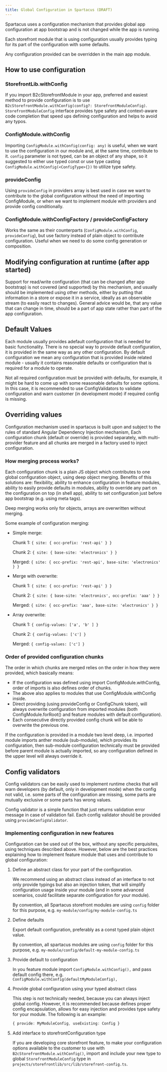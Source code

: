 ```yaml
---
title: Global Configuration in Spartacus (DRAFT)
---
```


Spartacus uses a configuration mechanism that provides global app configuration at app bootstrap and is not changed while the app is running.

Each storefront module that is using configuration usually provides typing for its part of the configuration with some defaults.

Any configuration provided can be overridden in the main app module.

## How to use configuration

### StorefrontLib.withConfig

If you import B2cStorefrontModule in your app, preferred and easiest method to provide configuration is to use `B2cStorefrontModule.withConfig(config?: StorefrontModuleConfig)`.
`StorefrontModuleConfig` interface provides type safety and context-aware code completion that speed ups defining configuration and helps to avoid any typos.

### ConfigModule.withConfig

Importing `ConfigModule.withConfig(config: any)` is useful, when we want to use the configuration in our module and, at the same time, contribute to it.
`config` parameter is not typed, can be an object of any shape, so it suggested to either use typed const or use type casting `ConfigModule.withConfig(<ConfigType>{})` to utilize type safety.

### provideConfig

Using `provideConfig` in providers array is best used in case we want to contribute to the global configuration without the need of
importing ConfigModule, or when we want to implement module with providers and provide config conditionally.

### ConfigModule.withConfigFactory / provideConfigFactory

Works the same as their counterparts (`ConfigModule.withConfig`, `provideConfig`), but use factory instead of plain object to contribute configuration. Useful when we need
to do some config generation or composition.

## Modifying configuration at runtime (after app started)

Support for read/write configuration (that can be changed after app bootstrap) is not covered (and supported) by this mechanism, and usually
should be implemented using other methods, either by putting that information in a store or expose it in a service,
ideally as an observable stream (to easily react to changes).
General advice would be, that any value that can change in time, should be a part of app state rather than part of the app configuration.

## Default Values

Each module usually provides adefault configuration that is needed for basic functionality. There is no special way to
provide default configuration, it is provided in the same way as any other configuration.
By default configuration we mean any configuration that is provided inside related module - usually it contains reasonable defaults or configuration that
is required for a module to operate.

Not all required configuration must be provided with defaults, for example, it might be hard to come up with some reasonable
defaults for some options. In this case, it is recommended to use ConfigValidators to validate configuration and warn customer (in development mode)
if required config is missing.

## Overriding values

Configuration mechanism used in spartacus is built upon and subject to the rules of standard Angular Dependency Injection mechanism,
Each configuration chunk (default or override) is provided separately, with multi-provider feature and all chunks are merged
in a factory used to inject configuration.

### How merging process works?

Each configuration chunk is a plain JS object which contributes to one global configuration object, using deep object merging.
Benefits of this solutions are: flexibility, ability to enhance configuration in feature modules, ability to easily provide defaults
in modules, ability to override any part on the configuration on top (in shell app), ability to set configuration just before app bootstrap (e.g. using meta tags).

Deep merging works only for objects, arrays are overwritten without merging.

Some example of configuration merging:

- Simple merge:

    Chunk 1: `{ site: { occ-prefix: 'rest-api' } }`

    Chunk 2: `{ site: { base-site: 'electronics' } }`

    Merged: `{ site: { occ-prefix: 'rest-api', base-site: 'electronics' } }`

- Merge with overwrite:

    Chunk 1: `{ site: { occ-prefix: 'rest-api' } }`

    Chunk 2: `{ site: { base-site: 'electronics', occ-prefix: 'aaa' } }`

    Merged: `{ site: { occ-prefix: 'aaa', base-site: 'electronics' } }`

- Array overwrite:

    Chunk 1: `{ config-values: ['a', 'b' ] }`

    Chunk 2: `{ config-values: ['c'] }`

    Merged: `{ config-values: ['c'] }`

### Order of provided configuration chunks

The order in which chunks are merged relies on the order in how they were provided, which basically means:

- If the configuration was defined using import ConfigModule.withConfig, order of imports is also defines order of chunks.
- The above also applies to modules that use ConfigModule.withConfig inside.
- Direct providing (using provideConfig or ConfigChunk token), will always overwrite configuration from imported modules (both ConfigModule.forRoot() and feature modules with default configuration).
- Each consecutive directly provided config chunk will be able to overwrite the previous one.

If the configuration is provided in a module two level deep, i.e. imported module imports anther module (sub-module), which provides its
configuration, then sub-module configuration technically must be provided before parent module is actually imported, so any configuration defined in the upper level
will always override it.

## Config validators

Config validators can be easily used to implement runtime checks that will warn developers (by default, only in development mode)
when the config not valid, i.e. some parts of the configuration are missing, some parts are mutually exclusive or some parts has wrong values.

Config validator is a simple function that just returns validation error message in case of validation fail.
Each config validator should be provided using `provideConfigValidator`.

### Implementing configuration in new features

Configuration can be used out of the box, without any specific perquisites, using techniques described above.
However, below are the best practices explaining how to implement feature module that uses and contribute to global configuration:

1. Define an abstract class for your part of the configuration.

    We recommend using an abstract class instead of an interface to not only provide typings but also an injection token, that will simplify configuration usage inside your module (and in some advanced scenarios, could facilitate separate configuration for your module).

    By convention, all Spartacus storefront modules are using `config` folder for this purpose, e.g. `my-module/config/my-module-config.ts`

2. Define defaults

    Export default configuration, preferably as a const typed plain object value.  

    By convention, all spartacus modules are using `config` folder for this purpose, e.g. `my-module/config/default-my-module-config.ts`

3. Provide default to configuration

    In you feature module import `ConfigModule.withConfig(),` and pass default config there, e.g. `ConfigModule.withConfig(defaultMyModuleConfig),`

4. Provide global configuration using your typed abstract class

    This step is not technically needed, because you can always inject global config. However, it is recommended because defines proper config encapsulation, allows for easy injection and provides type safety for your module. The following is an example:

    ```typescript
    { provide: MyModuleConfig, useExisting: Config }
    ```

5. Add interface to storefrontConfiguration type

    If you are developing core storefront feature, to make your configuration options available to the customer to use with `B2cStorefrontModule.withConfig()`, import and include your new type to global `StorefrontModuleConfig` type in `projects/storefrontlib/src/lib/storefront-config.ts`.
